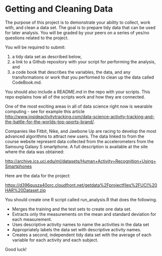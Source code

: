 Getting and Cleaning Data
=========================

The purpose of this project is to demonstrate your ability to collect, work with, and clean a data set. 
The goal is to prepare tidy data that can be used for later analysis. 
You will be graded by your peers on a series of yes/no questions related to the project. 

You will be required to submit: 
1) a tidy data set as described below, 
2) a link to a Github repository with your script for performing the analysis, and 
3) a code book that describes the variables, the data, and any transformations or work that you 
   performed to clean up the data called CodeBook.md. 
   
You should also include a README.md in the repo with your scripts. 
This repo explains how all of the scripts work and how they are connected.  

One of the most exciting areas in all of data science right now is wearable computing - 
see for example this article 
http://www.insideactivitytracking.com/data-science-activity-tracking-and-the-battle-for-the-worlds-top-sports-brand/. 

Companies like Fitbit, Nike, and Jawbone Up are racing to develop the most advanced 
algorithms to attract new users. The data linked to from the course website represent 
data collected from the accelerometers from the Samsung Galaxy S smartphone. 
A full description is available at the site where the data was obtained: 

http://archive.ics.uci.edu/ml/datasets/Human+Activity+Recognition+Using+Smartphones 

Here are the data for the project: 

https://d396qusza40orc.cloudfront.net/getdata%2Fprojectfiles%2FUCI%20HAR%20Dataset.zip 

You should create one R script called run_analysis.R that does the following. 
* Merges the training and the test sets to create one data set.
* Extracts only the measurements on the mean and standard deviation for each measurement. 
* Uses descriptive activity names to name the activities in the data set
* Appropriately labels the data set with descriptive activity names. 
* Creates a second, independent tidy data set with the average of each variable for each activity and each subject. 

Good luck!